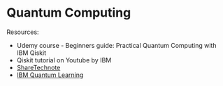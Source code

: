 # Quantum Computing
Resources:
- Udemy course - Beginners guide: Practical Quantum Computing with IBM Qiskit
- Qiskit tutorial on Youtube by IBM
- [ShareTechnote](https://www.sharetechnote.com/html/QC/QuantumComputing_WhatIsIt.html)
- [IBM Quantum Learning](https://learning.quantum.ibm.com/)